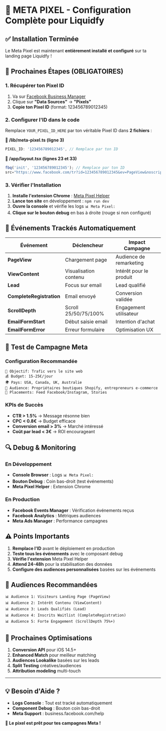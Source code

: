 # 🎯 META PIXEL - Configuration Complète pour Liquidfy

## ✅ Installation Terminée

Le Meta Pixel est maintenant **entièrement installé et configuré** sur ta landing page Liquidfy ! 

## 🔧 Prochaines Étapes (OBLIGATOIRES)

### 1. Récupérer ton Pixel ID

1. Va sur [Facebook Business Manager](https://business.facebook.com)
2. Clique sur **"Data Sources"** → **"Pixels"**
3. **Copie ton Pixel ID** (format: 123456789012345)

### 2. Configurer l'ID dans le code

Remplace `YOUR_PIXEL_ID_HERE` par ton véritable Pixel ID dans **2 fichiers** :

**📁 /lib/meta-pixel.ts (ligne 3)**
```typescript
PIXEL_ID: '123456789012345', // Remplace par ton ID
```

**📁 /app/layout.tsx (lignes 23 et 33)**
```javascript
fbq('init', '123456789012345'); // Remplace par ton ID
src="https://www.facebook.com/tr?id=123456789012345&ev=PageView&noscript=1"
```

### 3. Vérifier l'Installation

1. **Installe l'extension Chrome** : [Meta Pixel Helper](https://chrome.google.com/webstore/detail/meta-pixel-helper/fdgfkebogiimcoedlicjlajpkdmockpc)
2. **Lance ton site** en développement : `npm run dev`
3. **Ouvre la console** et vérifie les logs `📊 Meta Pixel:`
4. **Clique sur le bouton debug** en bas à droite (rouge si non configuré)

## 🎯 Événements Trackés Automatiquement

| Événement | Déclencheur | Impact Campagne |
|-----------|-------------|-----------------|
| **PageView** | Chargement page | Audience de remarketing |
| **ViewContent** | Visualisation contenu | Intérêt pour le produit |
| **Lead** | Focus sur email | Lead qualifié |
| **CompleteRegistration** | Email envoyé | Conversion validée |
| **ScrollDepth** | Scroll 25/50/75/100% | Engagement utilisateur |
| **EmailFormStart** | Début saisie email | Intention d'achat |
| **EmailFormError** | Erreur formulaire | Optimisation UX |

## 🚀 Test de Campagne Meta

### Configuration Recommandée

```
🎯 Objectif: Trafic vers le site web
💰 Budget: 15-25€/jour
🌍 Pays: USA, Canada, UK, Australie
👥 Audience: Propriétaires boutiques Shopify, entrepreneurs e-commerce
📱 Placements: Feed Facebook/Instagram, Stories
```

### KPIs de Succès

- **CTR > 1.5%** → Message résonne bien
- **CPC < 0.8€** → Budget efficace  
- **Conversion email > 3%** → Marché intéressé
- **Coût par lead < 3€** → ROI encourageant

## 🔍 Debug & Monitoring

### En Développement
- **Console Browser** : Logs `📊 Meta Pixel:`
- **Bouton Debug** : Coin bas-droit (test événements)
- **Meta Pixel Helper** : Extension Chrome

### En Production
- **Facebook Events Manager** : Vérification événements reçus
- **Facebook Analytics** : Métriques audiences
- **Meta Ads Manager** : Performance campagnes

## ⚠️ Points Importants

1. **Remplace l'ID** avant le déploiement en production
2. **Teste tous les événements** avec le composant debug
3. **Vérifie l'extension** Meta Pixel Helper
4. **Attend 24-48h** pour la stabilisation des données
5. **Configure des audiences personnalisées** basées sur les événements

## 🎨 Audiences Recommandées

```
📊 Audience 1: Visiteurs Landing Page (PageView)
📊 Audience 2: Intérêt Contenu (ViewContent)  
📊 Audience 3: Leads Qualifiés (Lead)
📊 Audience 4: Inscrits Waitlist (CompleteRegistration)
📊 Audience 5: Forte Engagement (ScrollDepth 75%+)
```

## 🔄 Prochaines Optimisations

1. **Conversion API** pour iOS 14.5+
2. **Enhanced Match** pour meilleur matching
3. **Audiences Lookalike** basées sur les leads
4. **Split Testing** créatives/audiences
5. **Attribution modeling** multi-touch

---

## 💡 Besoin d'Aide ?

- **Logs Console** : Tout est tracké automatiquement
- **Component Debug** : Bouton coin bas-droit  
- **Meta Support** : business.facebook.com/help

**🎯 Le pixel est prêt pour tes campagnes Meta !** 